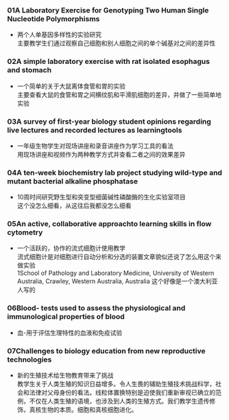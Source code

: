 ### 01A Laboratory Exercise for Genotyping Two Human Single Nucleotide Polymorphisms
* 两个人单基因多样性的实验研究  
主要教学生们通过观察自己细胞和别人细胞之间的单个碱基对之间的差异性
### 02A simple laboratory exercise with rat isolated esophagus and stomach
* 一个简单的关于大鼠离体食管和胃的实验  
主要查看大鼠的食管和胃之间横纹肌和平滑肌细胞的差异，并做了一些简单地实验
### 03A survey of first-year biology student opinions regarding live lectures and recorded lectures as learningtools
* 一年级生物学生对现场讲座和录音讲座作为学习工具的看法  
用现场讲座和视频作为两种教学方式并查看二者之间的效果差异
### 04A ten-week biochemistry lab project studying wild-type and mutant bacterial alkaline phosphatase
* 10周时间研究野生型和突变型细菌碱性磷酸酶的生化实验室项目  
这个没怎么细看，从这往后我都没怎么细看
### 05An active, collaborative approachto learning skills in flow cytometry
* 一个活跃的，协作的流式细胞计使用教学  
流式细胞计是对细胞进行自动分析和分选的装置文章貌似还说了怎么用这个来做实验  
1School of Pathology and Laboratory Medicine, University of Western Australia, Crawley, Western Australia, Australia
这个好像是一个澳大利亚人写的
### 06Blood- tests used to assess the physiological and immunological properties of blood
* 血-用于评估生理特性的血液和免疫试验
### 07Challenges to biology education from new reproductive technologies
* 新的生殖技术给生物教育带来了挑战  
教学生关于人类生殖的知识日益增多。令人生畏的辅助生殖技术挑战科学，社会和法律对父母身份的看法。线粒体置换特别是迫使我们重新审视已确立的范例，不仅在人类生殖的语境，也涉及到人类的生殖方式。我们教学生遗传修饰，真核生物的本质。细胞和真核细胞进化。 
